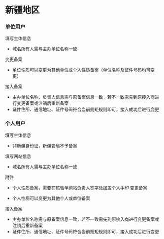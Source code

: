 # 新疆地区

### 单位用户

填写主体信息
* 域名所有人需与主办单位名称一致

变更备案
* 单位性质可以变更为其他单位或个人性质备案（单位名称及证件号码均可变更）

接入备案

* 主办单位名称、负责人信息需与原备案信息一致，若不一致需先到原接入商进行变更备案或注销后重新备案
* 证件住所、通信地址、证件号码符合当前规矩规则即可，接入成功后进行变更

### 个人用户
填写主体信息

* 非新疆身份证，新疆管局不予备案

填写网站信息
* 域名所有人需与主办单位名称一致

附件
* 个人性质备案，需要在核验单网站负责人签字处加盖个人手印
变更备案

* 个人性质可以变更为其他个人或单位备案
 
接入备案

* 主办单位名称需与原备案信息一致，若不一致需先到原接入商进行变更备案或注销后重新备案
* 证件住所、通信地址、证件号码符合当前规矩规则即可，接入成功后进行变更
